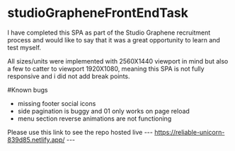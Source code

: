 # studioGrapheneFrontEndTask

I have completed this SPA as part of the Studio Graphene recruitment process and would like to say that it was a great opportunity to learn and test myself.

All sizes/units were implemented with 2560X1440 viewport in mind but also a few to catter to viewport 1920X1080, meaning this SPA is not fully responsive and i did not add break points.

#Known bugs
- missing footer social icons
- side pagination is buggy and 01 only works on page reload
- menu section reverse animations are not functioning


Please use this link to see the repo hosted live
--- https://reliable-unicorn-839d85.netlify.app/ ---